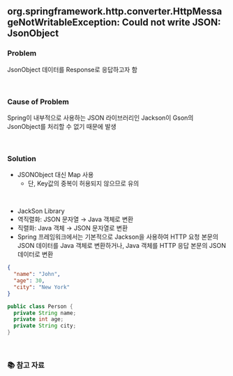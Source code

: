 ## org.springframework.http.converter.HttpMessageNotWritableException: Could not write JSON: JsonObject

### Problem
JsonObject 데이터를 Response로 응답하고자 함

<br/>

### Cause of Problem
Spring이 내부적으로 사용하는 JSON 라이브러리인 Jackson이 Gson의 JsonObject를 처리할 수 없기 때문에 발생

<br/>

### Solution
- JSONObject 대신 Map 사용
    - 단, Key값의 중복이 허용되지 않으므로 유의

<br/>

* JackSon Library
 * 역직렬화: JSON 문자열 → Java 객체로 변환
 * 직렬화: Java 객체 → JSON 문자열로 변환
 * Spring 프레임워크에서는 기본적으로 Jackson을 사용하여 HTTP 요청 본문의 JSON 데이터를 Java 객체로 변환하거나, Java 객체를 HTTP 응답 본문의 JSON 데이터로 변환
```Json
{
  "name": "John",
  "age": 30,
  "city": "New York"
}
```
```Java
public class Person {
  private String name;
  private int age;
  private String city;
}
```

<br/>

### 📚 참고 자료
